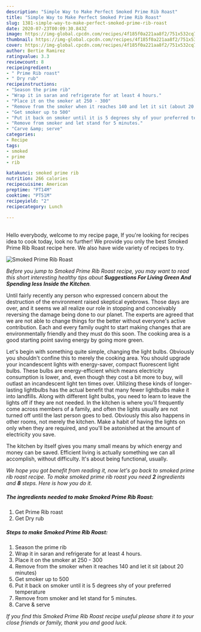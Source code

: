 ```yaml
---
description: "Simple Way to Make Perfect Smoked Prime Rib Roast"
title: "Simple Way to Make Perfect Smoked Prime Rib Roast"
slug: 1381-simple-way-to-make-perfect-smoked-prime-rib-roast
date: 2020-07-23T00:09:30.843Z
image: https://img-global.cpcdn.com/recipes/4f185f0a221aa8f2/751x532cq70/smoked-prime-rib-roast-recipe-main-photo.jpg
thumbnail: https://img-global.cpcdn.com/recipes/4f185f0a221aa8f2/751x532cq70/smoked-prime-rib-roast-recipe-main-photo.jpg
cover: https://img-global.cpcdn.com/recipes/4f185f0a221aa8f2/751x532cq70/smoked-prime-rib-roast-recipe-main-photo.jpg
author: Bertie Ramirez
ratingvalue: 3.3
reviewcount: 8
recipeingredient:
- " Prime Rib roast"
- " Dry rub"
recipeinstructions:
- "Season the prime rib"
- "Wrap it in saran and refrigerate for at least 4 hours."
- "Place it on the smoker at 250 - 300"
- "Remove from the smoker when it reaches 140 and let it sit (about 20 minutes)"
- "Get smoker up to 500"
- "Put it back on smoker until it is 5 degrees shy of your preferred temperature"
- "Remove from smoker and let stand for 5 minutes."
- "Carve &amp; serve"
categories:
- Recipe
tags:
- smoked
- prime
- rib

katakunci: smoked prime rib 
nutrition: 266 calories
recipecuisine: American
preptime: "PT14M"
cooktime: "PT51M"
recipeyield: "2"
recipecategory: Lunch

---
```

<br>
Hello everybody, welcome to my recipe page, If you're looking for recipes idea to cook today, look no further! We provide you only the best Smoked Prime Rib Roast recipe here. We also have wide variety of recipes to try.
<br>


![Smoked Prime Rib Roast](https://img-global.cpcdn.com/recipes/4f185f0a221aa8f2/751x532cq70/smoked-prime-rib-roast-recipe-main-photo.jpg)

<i>Before you jump to Smoked Prime Rib Roast recipe, you may want to read this short interesting healthy tips about 
<strong>Suggestions For Living Green And Spending less Inside the Kitchen</strong>.</i>
</br>

Until fairly recently any person who expressed concern about the destruction of the environment raised skeptical eyebrows. Those days are over, and it seems we all realize our role in stopping and conceivably reversing the damage being done to our planet. The experts are agreed that we are not able to change things for the better without everyone's active contribution. Each and every family ought to start making changes that are environmentally friendly and they must do this soon. The cooking area is a good starting point saving energy by going more green.

Let's begin with something quite simple, changing the light bulbs. Obviously you shouldn't confine this to merely the cooking area. You should upgrade your incandescent lights with energy-saver, compact fluorescent light bulbs. These bulbs are energy-efficient which means electricity consumption is lower, and, even though they cost a bit more to buy, will outlast an incandescent light ten times over. Utilizing these kinds of longer-lasting lightbulbs has the actual benefit that many fewer lightbulbs make it into landfills. Along with different light bulbs, you need to learn to leave the lights off if they are not needed. In the kitchen is where you'll frequently come across members of a family, and often the lights usually are not turned off until the last person goes to bed. Obviously this also happens in other rooms, not merely the kitchen. Make a habit of having the lights on only when they are required, and you'll be astonished at the amount of electricity you save.

The kitchen by itself gives you many small means by which energy and money can be saved. Efficient living is actually something we can all accomplish, without difficulty. It's about being functional, usually.


<i>We hope you got benefit from reading it, now let's go back to smoked prime rib roast recipe. To make smoked prime rib roast you need <strong>2</strong> ingredients and <strong>8</strong> steps. Here is how you do it.
</i>

##### The ingredients needed to make Smoked Prime Rib Roast:

1. Get  Prime Rib roast
1. Get  Dry rub


##### Steps to make Smoked Prime Rib Roast:

1. Season the prime rib
1. Wrap it in saran and refrigerate for at least 4 hours.
1. Place it on the smoker at 250 - 300
1. Remove from the smoker when it reaches 140 and let it sit (about 20 minutes)
1. Get smoker up to 500
1. Put it back on smoker until it is 5 degrees shy of your preferred temperature
1. Remove from smoker and let stand for 5 minutes.
1. Carve &amp; serve


<i>If you find this Smoked Prime Rib Roast recipe useful please share it to your close friends or family, thank you and good luck.</i>
